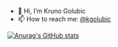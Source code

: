 - 👋 Hi, I’m Kruno Golubic
- 📫 How to reach me: [@kgolubic](https://twitter.com/kgolubic)

[![Anurag's GitHub stats](https://github-readme-stats.vercel.app/api?username=kgolubic)](https://github.com/anuraghazra/github-readme-stats)

<!---
kgolubic/kgolubic is a ✨ special ✨ repository because its `README.md` (this file) appears on your GitHub profile.
You can click the Preview link to take a look at your changes.
--->
